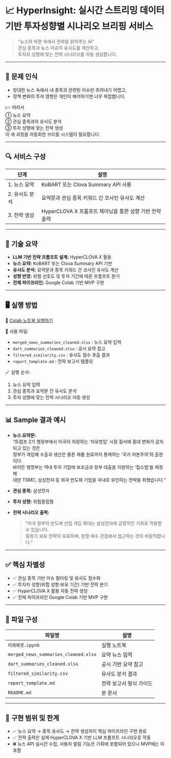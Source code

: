 # 📈 HyperInsight: 실시간 스트리밍 데이터 기반 투자성향별 시나리오 브리핑 서비스

> "뉴스의 파편 속에서 전략을 읽어주는 AI"  
> 관심 종목과 뉴스 이슈의 유사도를 계산하고,  
> 투자자 성향에 맞는 전략 시나리오를 자동 생성합니다.

---

## 🚨 문제 인식

- 방대한 뉴스 속에서 내 종목과 관련된 이슈만 추려내기 어렵고,  
- 정책 변화의 투자 영향은 개인이 해석하기엔 너무 복잡합니다.

👉 따라서  
① 뉴스 요약  
② 관심 종목과의 유사도 분석  
③ 투자 성향에 맞는 전략 생성  
이 세 과정을 자동화한 브리핑 시스템이 필요합니다.

---

## 🔍 서비스 구성

| 단계 | 설명 |
|------|------|
| 1. 뉴스 요약 | KoBART 또는 Clova Summary API 사용 |
| 2. 유사도 분석 | 요약문과 관심 종목 키워드 간 코사인 유사도 계산 |
| 3. 전략 생성 | HyperCLOVA X 프롬프트 체이닝을 통한 성향 기반 전략 출력 |

---

## 🧠 기술 요약

- **LLM 기반 전략 프롬프트 설계:** HyperCLOVA X 활용  
- **뉴스 요약:** KoBART 또는 Clova Summary API 기반  
- **유사도 분석:** 요약문과 종목 키워드 간 코사인 유사도 계산  
- **성향 반영:** 위험 선호도 및 투자 기간에 따른 프롬프트 분기  
- **전체 파이프라인:** Google Colab 기반 MVP 구현

---

## 🖥️ 실행 방법

🔗 [Colab 노트북 실행하기](https://colab.research.google.com/github/hojiahn/miraeasset-2025/blob/main/%EB%AF%B8%EB%9E%98%EC%97%90%EC%85%8B.ipynb)

📂 사용 파일:
- `merged_news_summaries_cleaned.xlsx` : 뉴스 요약 입력
- `dart_summaries_cleaned.xlsx` : 공시 요약 참고
- `filtered_similarity.csv` : 유사도 점수 추출 결과
- `report_template.md` : 전략 보고서 템플릿

🪄 실행 순서:
1. 뉴스 요약 입력
2. 관심 종목과 요약문 간 유사도 분석
3. 투자 성향에 맞는 전략 시나리오 자동 생성

---

## 📊 Sample 결과 예시

- **뉴스 요약문:**  
  “트럼프 2기 행정부에서 미국이 자랑하는 ‘자유방임’ 시장 질서에 중대 변화가 감지되고 있는 것은  
  정부가 개입해 수출과 생산은 물론 제품 원료까지 통제하는 ‘국가 자본주의’의 출현이다.  
  바이든 행정부는 역내 투자 기업에 보조금과 정부 대출을 지원하는 ‘칩스법’을 제정해  
  대만 TSMC, 삼성전자 등 외국 반도체 기업을 국내로 유인하는 전략을 취했습니다.”

- **관심 종목:** 삼성전자  
- **투자 성향:** 위험중립형  

- **전략 시나리오 출력:**  
  > “미국 정부의 반도체 산업 개입 확대는 삼성전자에 긍정적인 기회로 작용할 수 있습니다.  
  > 중장기 보유 전략이 유효하며, 분할 매수 관점에서 접근하는 것이 바람직합니다.”

---

## ✅ 핵심 차별성

- ✅ 관심 종목 기반 이슈 필터링 및 유사도 점수화
- ✅ 투자자 성향(위험 성향·보유 기간) 기반 전략 분기
- ✅ HyperCLOVA X 활용 자동 전략 생성
- ✅ 전체 파이프라인 Google Colab 기반 MVP 구현

---

## 📁 파일 구성

| 파일명 | 설명 |
|--------|------|
| `미래에셋.ipynb` | 실행 노트북 |
| `merged_news_summaries_cleaned.xlsx` | 요약 뉴스 입력 |
| `dart_summaries_cleaned.xlsx` | 공시 기반 요약 참고 |
| `filtered_similarity.csv` | 유사도 분석 결과 |
| `report_template.md` | 전략 보고서 형식 가이드 |
| `README.md` | 본 문서 |

---

## 🏁 구현 범위 및 한계

- ✅ 뉴스 요약 → 종목 유사도 → 전략 생성까지 핵심 파이프라인 구현 완료
- ✅ 전략 출력은 실제 HyperCLOVA X 기반 LLM 프롬프트 시나리오로 작동
- ❌ 뉴스 API 실시간 수집, 사용자 알림 기능은 기획에 포함되어 있으나 MVP에는 미포함
